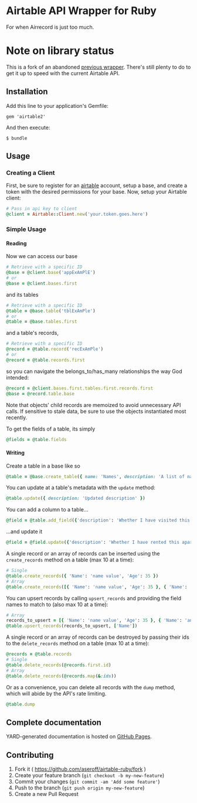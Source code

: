 # Airtable API Wrapper for Ruby

For when Airrecord is just too much.

# Note on library status

This is a fork of an abandoned [previous wrapper](https://github.com/nesquena/airtable-ruby). There's still plenty to do to get it up to speed with the current Airtable API.

## Installation

Add this line to your application's Gemfile:

    gem 'airtable2'

And then execute:

    $ bundle

## Usage

### Creating a Client

First, be sure to register for an [airtable](https://airtable.com) account,  setup a base, and create a token with the desired permissions for your base. Now, setup your Airtable client:

```ruby
# Pass in api key to client
@client = Airtable::Client.new('your.token.goes.here')
```

### Simple Usage

#### Reading

Now we can access our base

```ruby
# Retrieve with a specific ID
@base = @client.base('appExAmPlE')
# or
@base = @client.bases.first
```

and its tables

```ruby
# Retrieve with a specific ID
@table = @base.table('tblExAmPle')
# or
@table = @base.tables.first
```

and a table's records,

```ruby
# Retrieve with a specific ID
@record = @table.record('recExAmPle')
# or
@record = @table.records.first
```

so you can navigate the belongs_to/has_many relationships the way God intended:

```ruby
@record = @client.bases.first.tables.first.records.first
@base = @record.table.base
```

Note that objects' child records are memoized to avoid unnecessary API calls. If sensitive to stale data, be sure to use the objects instantiated most recently.

To get the fields of a table, its simply

```ruby
@fields = @table.fields
```

#### Writing

Create a table in a base like so

```ruby
@table = @base.create_table({ name: 'Names', description: 'A list of names', fields: [{ name: 'name', type: 'singleLineText' }] })
```

You can update at a table's metadata with the `update` method:

```ruby
@table.update({ description: 'Updated description' })
```

You can add a column to a table...

```ruby
@field = @table.add_field({'description': 'Whether I have visited this apartment yet.', 'name': 'Visited', 'type': 'checkbox', 'options': { 'color': 'greenBright', 'icon': 'check'} })
```

...and update it

```ruby
@field = @field.update({'description': 'Whether I have rented this apartment yet.', 'name': 'Rented'})
```

A single record or an array of records can be inserted using the `create_records` method on a table (max 10 at a time):

```ruby
# Single
@table.create_records({ 'Name': 'name value', 'Age': 35 })
# Array
@table.create_records([{ 'Name': 'name value', 'Age': 35 }, { 'Name': 'another name value', 'Age': 40 }])
```

You can upsert records by calling `upsert_records` and providing the field names to match to (also max 10 at a time):

```ruby
# Array
records_to_upsert = [{ 'Name': 'name value', 'Age': 35 }, { 'Name': 'another name value', 'Age': 40 }]
@table.upsert_records(records_to_upsert, ['Name'])
```

A single record or an array of records can be destroyed by passing their ids to the `delete_records` method on a table (max 10 at a time):

```ruby
@records = @table.records
# Single
@table.delete_records(@records.first.id)
# Array
@table.delete_records(@records.map(&:ids))
```

Or as a convenience, you can delete all records with the `dump` method, which will abide by the API's rate limiting.

```ruby
@table.dump
```

## Complete documentation

YARD-generated documentation is hosted on [GitHub Pages](https://aseroff.github.io/airtable-ruby/).

## Contributing

1. Fork it ( https://github.com/aseroff/airtable-ruby/fork )
2. Create your feature branch (`git checkout -b my-new-feature`)
3. Commit your changes (`git commit -am 'Add some feature'`)
4. Push to the branch (`git push origin my-new-feature`)
5. Create a new Pull Request
